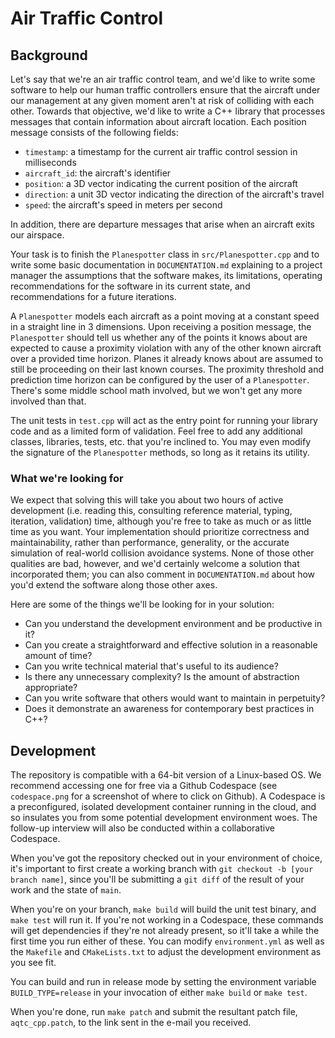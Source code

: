 # Air Traffic Control

## Background

Let's say that we're an air traffic control team, and we'd like to write some software to help our human traffic controllers ensure that the aircraft under our management at any given moment aren't at risk of colliding with each other. Towards that objective, we'd like to write a C++ library that processes messages that contain information about aircraft location. Each position message consists of the following fields:

- `timestamp`: a timestamp for the current air traffic control session in milliseconds
- `aircraft_id`: the aircraft's identifier
- `position`: a 3D vector indicating the current position of the aircraft
- `direction`: a unit 3D vector indicating the direction of the aircraft's travel
- `speed`: the aircraft's speed in meters per second

In addition, there are departure messages that arise when an aircraft exits our airspace.

Your task is to finish the `Planespotter` class in `src/Planespotter.cpp` and to write some basic documentation in `DOCUMENTATION.md` explaining to a project manager the assumptions that the software makes, its limitations, operating recommendations for the software in its current state, and recommendations for a future iterations.

A `Planespotter` models each aircraft as a point moving at a constant speed in a straight line in 3 dimensions. Upon receiving a position message, the `Planespotter` should tell us whether any of the points it knows about are expected to cause a proximity violation with any of the other known aircraft over a provided time horizon. Planes it already knows about are assumed to still be proceeding on their last known courses. The proximity threshold and prediction time horizon can be configured by the user of a `Planespotter`. There's some middle school math involved, but we won't get any more involved than that.

The unit tests in `test.cpp` will act as the entry point for running your library code and as a limited form of validation. Feel free to add any additional classes, libraries, tests, etc. that you're inclined to. You may even modify the signature of the `Planespotter` methods, so long as it retains its utility.

### What we're looking for
We expect that solving this will take you about two hours of active development (i.e. reading this, consulting reference material, typing, iteration, validation) time, although you're free to take as much or as little time as you want. Your implementation should prioritize correctness and maintainability, rather than performance, generality, or the accurate simulation of real-world collision avoidance systems. None of those other qualities are bad, however, and we'd certainly welcome a solution that incorporated them; you can also comment in `DOCUMENTATION.md` about how you'd extend the software along those other axes.

Here are some of the things we'll be looking for in your solution:
  * Can you understand the development environment and be productive in it?
  * Can you create a straightforward and effective solution in a reasonable amount of time?
  * Can you write technical material that's useful to its audience?
  * Is there any unnecessary complexity? Is the amount of abstraction appropriate?
  * Can you write software that others would want to maintain in perpetuity?
  * Does it demonstrate an awareness for contemporary best practices in C++?

## Development

The repository is compatible with a 64-bit version of a Linux-based OS. We recommend accessing one for free via a Github Codespace (see `codespace.png` for a screenshot of where to click on Github). A Codespace is a preconfigured, isolated development container running in the cloud, and so insulates you from some potential development environment woes. The follow-up interview will also be conducted within a collaborative Codespace.

When you've got the repository checked out in your environment of choice, it's important to first create a working branch with `git checkout -b [your branch name]`, since you'll be submitting a `git diff` of the result of your work and the state of `main`.

When you're on your branch, `make build` will build the unit test binary, and `make test` will run it. If you're not working in a Codespace, these commands will get dependencies if they're not already present, so it'll take a while the first time you run either of these. You can modify `environment.yml` as well as the `Makefile` and `CMakeLists.txt` to adjust the development environment as you see fit.

You can build and run in release mode by setting the environment variable `BUILD_TYPE=release` in your invocation of either `make build` or `make test`.

When you're done, run `make patch` and submit the resultant patch file, `aqtc_cpp.patch`, to the link sent in the e-mail you received.
